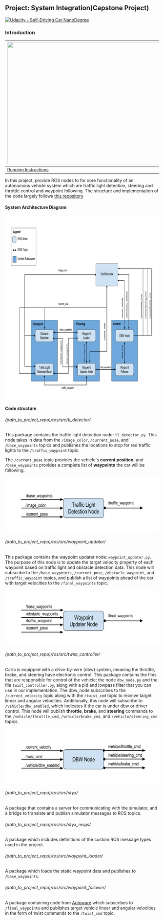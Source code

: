 Project: System Integration(Capstone Project)
---

[![Udacity - Self-Driving Car NanoDegree](https://s3.amazonaws.com/udacity-sdc/github/shield-carnd.svg)](http://www.udacity.com/drive)

### Introduction
|<img src="imgs/final-output.gif" width="600" height="400" />|
|------------------------------------------------------------|
| [Running Instructions](https://youtu.be/jFXJtOqvbUA)|

In this project, provide ROS nodes to for core functionality of an autonomous vehicle system which are traffic light detection, steering and throttle control and waypoint following. The structure and implementation of the code largely follows [this repository](https://github.com/snandasena/CarND-Capstone-System-Integration)

#### System Architecture Diagram
<img src="imgs/final-project-ros-graph-v2.png" width="1000" height="600" />

#### Code structure

###### (path_to_project_repo)/ros/src/tl_detector/
This package contains the traffic light detection node: `tl_detector.py`. This node takes in data from the `/image_color`, `/current_pose`, and `/base_waypoints` topics and publishes the locations to stop for red traffic lights to the `/traffic_waypoint` topic.

The `/current_pose` topic provides the vehicle's **current position**, and `/base_waypoints` provides a complete list of **waypoints** the car will be following.

<img src="imgs/tl-detector-ros-graph.png" width="700" height="180" />

###### (path_to_project_repo)/ros/src/waypoint_updater/
This package contains the waypoint updater node: `waypoint_updater.py`. The purpose of this node is to update the target velocity property of each waypoint based on traffic light and obstacle detection data. This node will subscribe to the `/base_waypoints`, `/current_pose`, `/obstacle_waypoint`, and `/traffic_waypoint` topics, and publish a list of waypoints ahead of the car with target velocities to the `/final_waypoints` topic.

<img src="imgs/waypoint-updater-ros-graph.png" width="700" height="180" />

###### (path_to_project_repo)/ros/src/twist_controller/

Carla is equipped with a drive-by-wire (dbw) system, meaning the throttle, brake, and steering have electronic control. This package contains the files that are responsible for control of the vehicle: the node `dbw_node.py` and the file `twist_controller.py`, along with a pid and lowpass filter that you can use in our implementation. The dbw_node subscribes to the `/current_velocity` topic along with the `/twist_cmd` topic to receive target linear and angular velocities. 
Additionally, this node will subscribe to `/vehicle/dbw_enabled`, which indicates if the car is under dbw or driver control. This node will publish **throttle**, **brake**, and **steering** commands to the `/vehicle/throttle_cmd`, `/vehicle/brake_cmd`, and `/vehicle/steering_cmd` topics.

<img src="imgs/dbw-node-ros-graph.png" width="700" height="180" />


###### (path_to_project_repo)/ros/src/styx/
A package that contains a server for communicating with the simulator, and a bridge to translate and publish simulator messages to ROS topics.

###### (path_to_project_repo)/ros/src/styx_msgs/
A package which includes definitions of the custom ROS message types used in the project.

###### (path_to_project_repo)/ros/src/waypoint_loader/
A package which loads the static waypoint data and publishes to `/base_waypoints`.

###### (path_to_project_repo)/ros/src/waypoint_follower/
A package containing code from [Autoware](https://github.com/Autoware-AI/autoware.ai) which subscribes to `/final_waypoints` and publishes target vehicle linear and angular velocities in the form of twist commands to the `/twist_cmd` topic.

